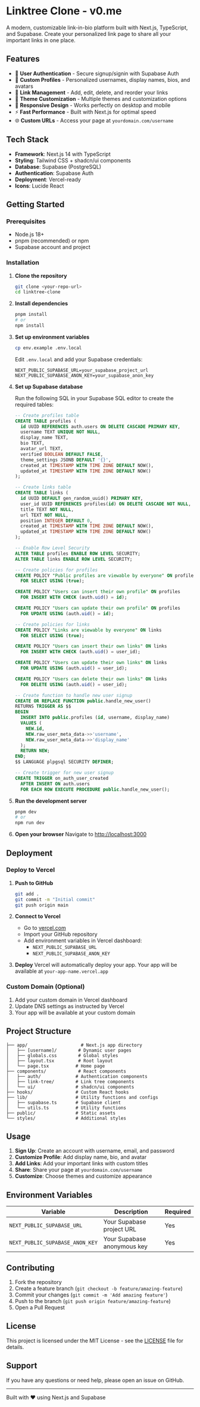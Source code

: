 # Linktree Clone - v0.me

A modern, customizable link-in-bio platform built with Next.js, TypeScript, and Supabase. Create your personalized link page to share all your important links in one place.

## Features

- 🔐 **User Authentication** - Secure signup/signin with Supabase Auth
- 👤 **Custom Profiles** - Personalized usernames, display names, bios, and avatars
- 🔗 **Link Management** - Add, edit, delete, and reorder your links
- 🎨 **Theme Customization** - Multiple themes and customization options
- 📱 **Responsive Design** - Works perfectly on desktop and mobile
- ⚡ **Fast Performance** - Built with Next.js for optimal speed
- 🌐 **Custom URLs** - Access your page at `yourdomain.com/username`

## Tech Stack

- **Framework**: Next.js 14 with TypeScript
- **Styling**: Tailwind CSS + shadcn/ui components
- **Database**: Supabase (PostgreSQL)
- **Authentication**: Supabase Auth
- **Deployment**: Vercel-ready
- **Icons**: Lucide React

## Getting Started

### Prerequisites

- Node.js 18+ 
- pnpm (recommended) or npm
- Supabase account and project

### Installation

1. **Clone the repository**
   ```bash
   git clone <your-repo-url>
   cd linktree-clone
   ```

2. **Install dependencies**
   ```bash
   pnpm install
   # or
   npm install
   ```

3. **Set up environment variables**
   ```bash
   cp env.example .env.local
   ```
   
   Edit `.env.local` and add your Supabase credentials:
   ```env
   NEXT_PUBLIC_SUPABASE_URL=your_supabase_project_url
   NEXT_PUBLIC_SUPABASE_ANON_KEY=your_supabase_anon_key
   ```

4. **Set up Supabase database**
   
   Run the following SQL in your Supabase SQL editor to create the required tables:

   ```sql
   -- Create profiles table
   CREATE TABLE profiles (
     id UUID REFERENCES auth.users ON DELETE CASCADE PRIMARY KEY,
     username TEXT UNIQUE NOT NULL,
     display_name TEXT,
     bio TEXT,
     avatar_url TEXT,
     verified BOOLEAN DEFAULT FALSE,
     theme_settings JSONB DEFAULT '{}',
     created_at TIMESTAMP WITH TIME ZONE DEFAULT NOW(),
     updated_at TIMESTAMP WITH TIME ZONE DEFAULT NOW()
   );

   -- Create links table
   CREATE TABLE links (
     id UUID DEFAULT gen_random_uuid() PRIMARY KEY,
     user_id UUID REFERENCES profiles(id) ON DELETE CASCADE NOT NULL,
     title TEXT NOT NULL,
     url TEXT NOT NULL,
     position INTEGER DEFAULT 0,
     created_at TIMESTAMP WITH TIME ZONE DEFAULT NOW(),
     updated_at TIMESTAMP WITH TIME ZONE DEFAULT NOW()
   );

   -- Enable Row Level Security
   ALTER TABLE profiles ENABLE ROW LEVEL SECURITY;
   ALTER TABLE links ENABLE ROW LEVEL SECURITY;

   -- Create policies for profiles
   CREATE POLICY "Public profiles are viewable by everyone" ON profiles
     FOR SELECT USING (true);

   CREATE POLICY "Users can insert their own profile" ON profiles
     FOR INSERT WITH CHECK (auth.uid() = id);

   CREATE POLICY "Users can update their own profile" ON profiles
     FOR UPDATE USING (auth.uid() = id);

   -- Create policies for links
   CREATE POLICY "Links are viewable by everyone" ON links
     FOR SELECT USING (true);

   CREATE POLICY "Users can insert their own links" ON links
     FOR INSERT WITH CHECK (auth.uid() = user_id);

   CREATE POLICY "Users can update their own links" ON links
     FOR UPDATE USING (auth.uid() = user_id);

   CREATE POLICY "Users can delete their own links" ON links
     FOR DELETE USING (auth.uid() = user_id);

   -- Create function to handle new user signup
   CREATE OR REPLACE FUNCTION public.handle_new_user()
   RETURNS TRIGGER AS $$
   BEGIN
     INSERT INTO public.profiles (id, username, display_name)
     VALUES (
       NEW.id,
       NEW.raw_user_meta_data->>'username',
       NEW.raw_user_meta_data->>'display_name'
     );
     RETURN NEW;
   END;
   $$ LANGUAGE plpgsql SECURITY DEFINER;

   -- Create trigger for new user signup
   CREATE TRIGGER on_auth_user_created
     AFTER INSERT ON auth.users
     FOR EACH ROW EXECUTE PROCEDURE public.handle_new_user();
   ```

5. **Run the development server**
   ```bash
   pnpm dev
   # or
   npm run dev
   ```

6. **Open your browser**
   Navigate to [http://localhost:3000](http://localhost:3000)

## Deployment

### Deploy to Vercel

1. **Push to GitHub**
   ```bash
   git add .
   git commit -m "Initial commit"
   git push origin main
   ```

2. **Connect to Vercel**
   - Go to [vercel.com](https://vercel.com)
   - Import your GitHub repository
   - Add environment variables in Vercel dashboard:
     - `NEXT_PUBLIC_SUPABASE_URL`
     - `NEXT_PUBLIC_SUPABASE_ANON_KEY`

3. **Deploy**
   Vercel will automatically deploy your app. Your app will be available at `your-app-name.vercel.app`

### Custom Domain (Optional)

1. Add your custom domain in Vercel dashboard
2. Update DNS settings as instructed by Vercel
3. Your app will be available at your custom domain

## Project Structure

```
├── app/                    # Next.js app directory
│   ├── [username]/        # Dynamic user pages
│   ├── globals.css        # Global styles
│   ├── layout.tsx         # Root layout
│   └── page.tsx          # Home page
├── components/            # React components
│   ├── auth/             # Authentication components
│   ├── link-tree/        # Link tree components
│   └── ui/               # shadcn/ui components
├── hooks/                # Custom React hooks
├── lib/                  # Utility functions and configs
│   ├── supabase.ts       # Supabase client
│   └── utils.ts          # Utility functions
├── public/               # Static assets
└── styles/               # Additional styles
```

## Usage

1. **Sign Up**: Create an account with username, email, and password
2. **Customize Profile**: Add display name, bio, and avatar
3. **Add Links**: Add your important links with custom titles
4. **Share**: Share your page at `yourdomain.com/username`
5. **Customize**: Choose themes and customize appearance

## Environment Variables

| Variable | Description | Required |
|----------|-------------|----------|
| `NEXT_PUBLIC_SUPABASE_URL` | Your Supabase project URL | Yes |
| `NEXT_PUBLIC_SUPABASE_ANON_KEY` | Your Supabase anonymous key | Yes |

## Contributing

1. Fork the repository
2. Create a feature branch (`git checkout -b feature/amazing-feature`)
3. Commit your changes (`git commit -m 'Add amazing feature'`)
4. Push to the branch (`git push origin feature/amazing-feature`)
5. Open a Pull Request

## License

This project is licensed under the MIT License - see the [LICENSE](LICENSE) file for details.

## Support

If you have any questions or need help, please open an issue on GitHub.

---

Built with ❤️ using Next.js and Supabase
